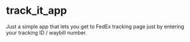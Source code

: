 # track_it_app
Just a simple app that lets you get to FedEx tracking page just by entering your tracking ID / waybill number.
